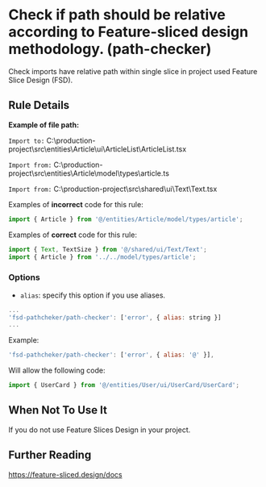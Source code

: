 # Check if path should be relative according to Feature-sliced design methodology. (path-checker)

Check imports have relative path within single slice in project used Feature Slice Design (FSD).

## Rule Details

**Example of file path:**

`Import to:` C:\production-project\src\entities\Article\ui\ArticleList\ArticleList.tsx

`Import from:` C:\production-project\src\entities\Article\model\types\article.ts

`Import from:` C:\production-project\src\shared\ui\Text\Text.tsx

Examples of **incorrect** code for this rule:

```js
import { Article } from '@/entities/Article/model/types/article';
```

Examples of **correct** code for this rule:

```js
import { Text, TextSize } from '@/shared/ui/Text/Text';
import { Article } from '../../model/types/article';
```

### Options

- `alias`: specify this option if you use aliases.

```js
...
'fsd-pathcheker/path-checker': ['error', { alias: string }]
...
```

Example:

```js
'fsd-pathcheker/path-checker': ['error', { alias: '@' }],
```

Will allow the following code:

```js
import { UserCard } from '@/entities/User/ui/UserCard/UserCard';
```

## When Not To Use It

If you do not use Feature Slices Design in your project.

## Further Reading

https://feature-sliced.design/docs
